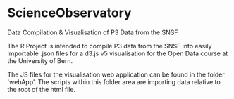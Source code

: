 # ScienceObservatory
Data Compilation &amp; Visualisation of P3 Data from the SNSF

The R Project is intended to compile P3 data from the SNSF into easily importable .json files for a d3.js v5 visualisation for the Open Data course at the University of Bern.

The JS files for the visualisation web application can be found in the folder 'webApp'. The scripts within this folder area are importing data relative to the root of the html file.
